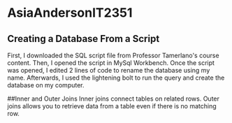 # AsiaAndersonIT2351

## Creating a Database From a Script
First, I downloaded the SQL script file from Professor Tamerlano's course content. Then, I opened the script in MySql Workbench. Once the script was opened, I edited 2 lines of code to rename the database using my name. Afterwards, I used the lightening bolt to run the query and create the database on my computer.

##Inner and Outer Joins
Inner joins connect tables on related rows. Outer joins allows you to retrieve data from a table even if there is no matching row.

